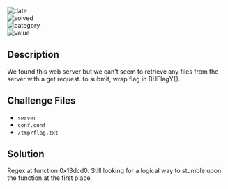![date](https://img.shields.io/badge/date-09.10.2023-brightgreen.svg)  
![solved](https://img.shields.io/badge/solved-After%20the%20CTF-red.svg)   
![category](https://img.shields.io/badge/category-Reverse-blueviolet.svg)   
![value](https://img.shields.io/badge/value-320-blue.svg)
## Description
We found this web server but we can't seem to retrieve any files from the server with a get request. to submit, wrap flag in BHFlagY{}.

## Challenge Files
- `server`
- `conf.conf`
- `/tmp/flag.txt`

## Solution
Regex at function 0x13dcd0. Still looking for a logical way to stumble upon the function at the first place.